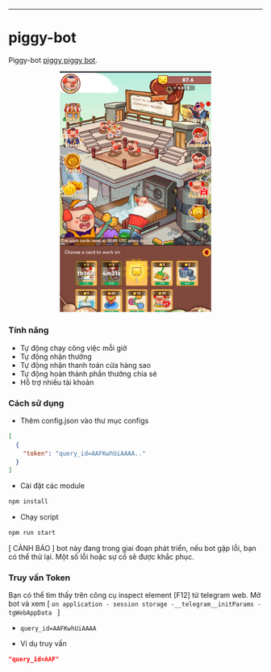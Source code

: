 ---

# piggy-bot

Piggy-bot [piggy piggy bot](https://t.me/PiggyPiggyofficialbot/game?startapp=share_5221388128).

<p align="center">
  <img src="public/piggy.png" alt="blum" width="300"/>
</p>

### Tính năng

- Tự động chạy công việc mỗi giờ
- Tự động nhận thưởng
- Tự động nhận thanh toán cửa hàng sao
- Tự động hoàn thành phần thưởng chia sẻ
- Hỗ trợ nhiều tài khoản

### Cách sử dụng

- Thêm config.json vào thư mục configs

```json
[
  {
    "token": "query_id=AAFKwhUiAAAA.."
  }
]
```

- Cài đặt các module

```bash
npm install
```

- Chạy script

```bash
npm run start
```

[ CẢNH BÁO ] bot này đang trong giai đoạn phát triển, nếu bot gặp lỗi, bạn có thể thử lại. Một số lỗi hoặc sự cố sẽ được khắc phục.

### Truy vấn Token

Bạn có thể tìm thấy trên công cụ inspect element [F12] từ telegram web. Mở bot và xem [ `on application - session storage -__telegram__initParams - tgWebAppData ` ]

- `query_id=AAFKwhUiAAAA`

- Ví dụ truy vấn

```json
"query_id=AAF"
```
